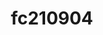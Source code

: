 ---
layout: fc210904
title: fc210904
permalink: /fc210904/
bodyClass: fc210904
jsFile: fc210904.js
---